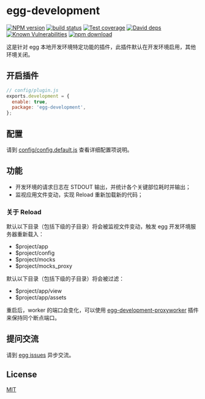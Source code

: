 # egg-development

[![NPM version][npm-image]][npm-url]
[![build status][travis-image]][travis-url]
[![Test coverage][codecov-image]][codecov-url]
[![David deps][david-image]][david-url]
[![Known Vulnerabilities][snyk-image]][snyk-url]
[![npm download][download-image]][download-url]

[npm-image]: https://img.shields.io/npm/v/egg-development.svg?style=flat-square
[npm-url]: https://npmjs.org/package/egg-development
[travis-image]: https://img.shields.io/travis/eggjs/egg-development.svg?style=flat-square
[travis-url]: https://travis-ci.org/eggjs/egg-development
[codecov-image]: https://img.shields.io/codecov/c/github/eggjs/egg-development.svg?style=flat-square
[codecov-url]: https://codecov.io/github/eggjs/egg-development?branch=master
[david-image]: https://img.shields.io/david/eggjs/egg-development.svg?style=flat-square
[david-url]: https://david-dm.org/eggjs/egg-development
[snyk-image]: https://snyk.io/test/npm/egg-development/badge.svg?style=flat-square
[snyk-url]: https://snyk.io/test/npm/egg-development
[download-image]: https://img.shields.io/npm/dm/egg-development.svg?style=flat-square
[download-url]: https://npmjs.org/package/egg-development

这是针对 egg 本地开发环境特定功能的插件，此插件默认在开发环境启用，其他环境关闭。

## 开启插件

```js
// config/plugin.js
exports.development = {
  enable: true,
  package: 'egg-development',
};
```

## 配置

请到 [config/config.default.js](https://github.com/eggjs/egg-development/blob/master/config/config.default.js) 查看详细配置项说明。

## 功能

- 开发环境的请求日志在 STDOUT 输出，并统计各个关键部位耗时并输出；
- 监视应用文件变动，实现 Reload 重新加载新的代码；

### 关于 Reload

默认以下目录（包括下级的子目录）将会被监视文件变动，触发 egg 开发环境服务器重新载入：

- $project/app
- $project/config
- $project/mocks
- $project/mocks_proxy

默认以下目录（包括下级的子目录）将会被过滤：

- $project/app/view
- $project/app/assets


重启后，worker 的端口会变化，可以使用 [egg-development-proxyworker](https://github.com/eggjs/egg-development-proxyworker) 插件来保持同个断点端口。

## 提问交流

请到 [egg issues](https://github.com/eggjs/egg/issues) 异步交流。

## License

[MIT](LICENSE)
